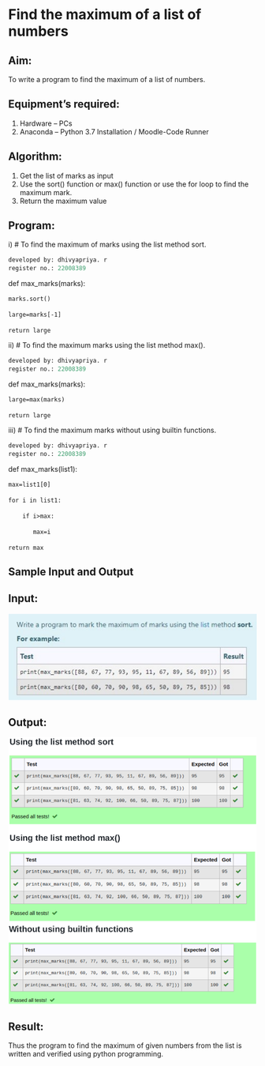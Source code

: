 # Find the maximum of a list of numbers
## Aim:
To write a program to find the maximum of a list of numbers.
## Equipment’s required:
1.	Hardware – PCs
2.	Anaconda – Python 3.7 Installation / Moodle-Code Runner
## Algorithm:
1.	Get the list of marks as input
2.	Use the sort() function or max() function or use the for loop to find the maximum mark.
3.	Return the maximum value
## Program:

i)	# To find the maximum of marks using the list method sort.
```Python
developed by: dhivyapriya. r
register no.: 22008389
```
def max_marks(marks):
    
    marks.sort()
    
    large=marks[-1]
    
    return large

ii)	# To find the maximum marks using the list method max().
```Python
developed by: dhivyapriya. r
register no.: 22008389
```
def max_marks(marks):
    
    large=max(marks)
    
    return large

iii) # To find the maximum marks without using builtin functions.
```Python
developed by: dhivyapriya. r
register no.: 22008389
```
def max_marks(list1):

    max=list1[0]
    
    for i in list1:
        
        if i>max:
          
           max=i
    
    return max
## Sample Input and Output

## Input:
![inp](./images/inp.png)

## Output:
![out1](./images/out1.png)
![out2](./images/out2.png)

## Result:
Thus the program to find the maximum of given numbers from the list is written and verified using python programming.